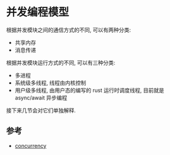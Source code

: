 # 并发编程模型

根据并发模块之间的通信方式的不同, 可以有两种分类:

- 共享内存
- 消息传递

根据并发模块运行方式的不同, 可以有三种分类:

- 多进程
- 系统级多线程, 线程由内核控制
- 用户级多线程, 由用户态的编写的 rust 运行时调度线程, 目前就是 async/await 异步编程

接下来几节会对它们单独解释.

## 参考

- [concurrency](https://web.mit.edu/6.005/www/fa14/classes/17-concurrency/)